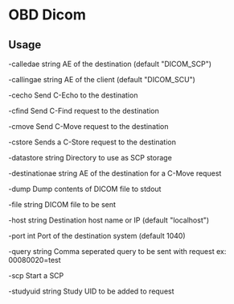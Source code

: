 # OBD Dicom

## Usage

  -calledae string
    	AE of the destination (default "DICOM_SCP")

  -callingae string
    	AE of the client (default "DICOM_SCU")

  -cecho
    	Send C-Echo to the destination

  -cfind
    	Send C-Find request to the destination

  -cmove
    	Send C-Move request to the destination

  -cstore
    	Sends a C-Store request to the destination

  -datastore string
    	Directory to use as SCP storage

  -destinationae string
    	AE of the destination for a C-Move request

  -dump
    	Dump contents of DICOM file to stdout

  -file string
    	DICOM file to be sent

  -host string
    	Destination host name or IP (default "localhost")

  -port int
    	Port of the destination system (default 1040)

  -query string
    	Comma seperated query to be sent with request ex: 00080020=test

  -scp
    	Start a SCP
      
  -studyuid string
    	Study UID to be added to request
